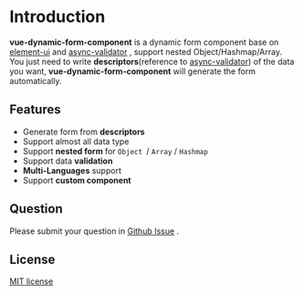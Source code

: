 # Introduction

**vue-dynamic-form-component** is a dynamic form component base on [element-ui](https://element.faas.ele.me/#/zh-CN) and [async-validator](https://github.com/yiminghe/async-validator) , support nested Object/Hashmap/Array. You just need to write **descriptors**(reference to [async-validator](https://github.com/yiminghe/async-validator)) of the data you want, **vue-dynamic-form-component** will generate the form automatically.

## Features

- Generate form from **descriptors**
- Support almost all data type
- Support **nested form** for `Object `/ `Array` / `Hashmap` 
- Support data **validation**
- **Multi-Languages** support
- Support **custom component**

## Question

Please submit your question in [Github Issue](https://github.com/chenquincy/vue-dynamic-form-component/issues) .

## License

[MIT license](https://tldrlegal.com/license/mit-license)

